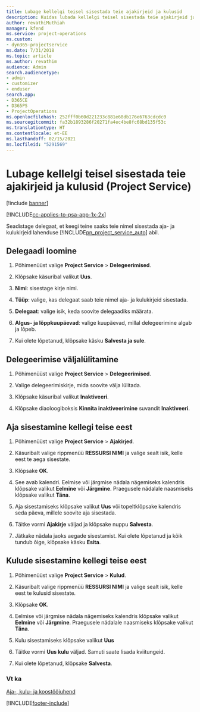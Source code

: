 ```yaml
---
title: Lubage kellelgi teisel sisestada teie ajakirjeid ja kulusid
description: Kuidas lubada kellelgi teisel sisestada teie ajakirjeid ja kulusid Project Service’is?
author: revathiMuthiah
manager: kfend
ms.service: project-operations
ms.custom:
- dyn365-projectservice
ms.date: 7/31/2018
ms.topic: article
ms.author: revathim
audience: Admin
search.audienceType:
- admin
- customizer
- enduser
search.app:
- D365CE
- D365PS
- ProjectOperations
ms.openlocfilehash: 252fff0b60d221233c881e68db176e6763cdcdc0
ms.sourcegitcommit: fa32b1893286f20271fa4ec4be8fc68bd135f53c
ms.translationtype: HT
ms.contentlocale: et-EE
ms.lasthandoff: 02/15/2021
ms.locfileid: "5291569"
---
```

# <a name="allow-someone-else-to-enter-your-time-entry-or-expense-project-service"></a>Lubage kellelgi teisel sisestada teie ajakirjeid ja kulusid (Project Service)

[!include [banner](../includes/psa-now-project-operations.md)]

[!INCLUDE[cc-applies-to-psa-app-1x-2x](../includes/cc-applies-to-psa-app-1x-2x.md)]

Seadistage delegaat, et keegi teine saaks teie nimel sisestada aja- ja kulukirjeid lahenduse [!INCLUDE[pn_project_service_auto](../includes/pn-project-service-auto.md)] abil.  
  
## <a name="create-a-delegate"></a>Delegaadi loomine  
  
1.  Põhimenüüst valige **Project Service** > **Delegeerimised**.  
  
2.  Klõpsake käsuribal valikut **Uus**.  
  
3. **Nimi**: sisestage kirje nimi.  
  
4. **Tüüp**: valige, kas delegaat saab teie nimel aja- ja kulukirjeid sisestada.  
  
5. **Delegaat**: valige isik, keda soovite delegaadiks määrata.  
  
6. **Algus- ja lõppkuupäevad**: valige kuupäevad, millal delegeerimine algab ja lõpeb.  
  
7.  Kui olete lõpetanud, klõpsake käsku **Salvesta ja sule**.  
  
## <a name="turn-off-delegation"></a>Delegeerimise väljalülitamine  
  
1.  Põhimenüüst valige **Project Service** > **Delegeerimised**.  
  
2.  Valige delegeerimiskirje, mida soovite välja lülitada.  
  
3.  Klõpsake käsuribal valikut **Inaktiveeri**.  
  
4.  Klõpsake diaoloogiboksis **Kinnita inaktiveerimine** suvandit **Inaktiveeri**.  
  
## <a name="enter-time-for-someone-else"></a>Aja sisestamine kellegi teise eest  
  
1.  Põhimenüüst valige **Project Service** > **Ajakirjed**.  
  
2.  Käsuribalt valige rippmenüü **RESSURSI NIMI** ja valige sealt isik, kelle eest te aega sisestate.  
  
3.  Klõpsake **OK**.  
  
4.  See avab kalendri. Eelmise või järgmise nädala nägemiseks kalendris klõpsake valikut **Eelmine** või **Järgmine**. Praegusele nädalale naasmiseks klõpsake valikut **Täna**.  
  
5.  Aja sisestamiseks klõpsake valikut **Uus** või topeltklõpsake kalendris seda päeva, millele soovite aja sisestada.  
  
6.  Täitke vormi **Ajakirje** väljad ja klõpsake nuppu **Salvesta**.  
  
7.  Jätkake nädala jaoks aegade sisestamist. Kui olete lõpetanud ja kõik tundub õige, klõpsake käsku **Esita**.  
  
## <a name="enter-expenses-for-someone-else"></a>Kulude sisestamine kellegi teise eest  
  
1.  Põhimenüüst valige **Project Service** > **Kulud**.  
  
2.  Käsuribalt valige rippmenüü **RESSURSI NIMI** ja valige sealt isik, kelle eest te kulusid sisestate.  
  
3.  Klõpsake **OK**.  
  
4.  Eelmise või järgmise nädala nägemiseks kalendris klõpsake valikut **Eelmine** või **Järgmine**. Praegusele nädalale naasmiseks klõpsake valikut **Täna**.  
  
5.  Kulu sisestamiseks klõpsake valikut **Uus**  
  
6.  Täitke vormi **Uus kulu** väljad. Samuti saate lisada kviitungeid.  
  
7.  Kui olete lõpetanud, klõpsake **Salvesta**.  
  
### <a name="see-also"></a>Vt ka  
 [Aja-, kulu- ja koostööjuhend](../psa/time-expense-collaboration-guide.md)


[!INCLUDE[footer-include](../includes/footer-banner.md)]